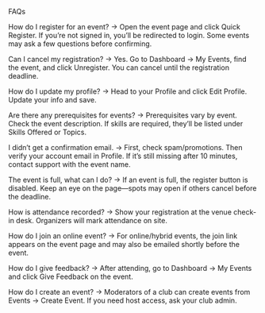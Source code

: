 FAQs

How do I register for an event?
→ Open the event page and click Quick Register. If you’re not signed in, you’ll be redirected to login. Some events may ask a few questions before confirming.

Can I cancel my registration?
→ Yes. Go to Dashboard → My Events, find the event, and click Unregister. You can cancel until the registration deadline.

How do I update my profile?
→ Head to your Profile and click Edit Profile. Update your info and save.

Are there any prerequisites for events?
→ Prerequisites vary by event. Check the event description. If skills are required, they’ll be listed under Skills Offered or Topics.

I didn’t get a confirmation email.
→ First, check spam/promotions. Then verify your account email in Profile. If it’s still missing after 10 minutes, contact support with the event name.

The event is full, what can I do?
→ If an event is full, the register button is disabled. Keep an eye on the page—spots may open if others cancel before the deadline.

How is attendance recorded?
→ Show your registration at the venue check-in desk. Organizers will mark attendance on site.

How do I join an online event?
→ For online/hybrid events, the join link appears on the event page and may also be emailed shortly before the event.

How do I give feedback?
→ After attending, go to Dashboard → My Events and click Give Feedback on the event.

How do I create an event?
→ Moderators of a club can create events from Events → Create Event. If you need host access, ask your club admin.